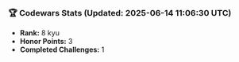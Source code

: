 ### 🏆 Codewars Stats (Updated: 2025-06-14 11:06:30 UTC)

- **Rank:** 8 kyu
- **Honor Points:** 3
- **Completed Challenges:** 1
